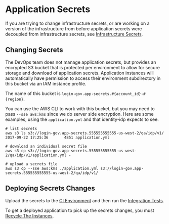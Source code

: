 # Application Secrets

If you are trying to change infrastructure secrets, or are working on a version
of the infrastructure from before application secrets were decoupled from
infrastructure secrets, see [Infrastructure Secrets](infrastructure-secrets.md).

## Changing Secrets

The DevOps team does not manage application secrets, but provides an encrypted
S3 bucket that is protected per environment to allow for secure storage and
download of application secrets.  Application instances will automatically have
permission to access their environment subdirectory in this bucket via an IAM
instance profile.

The name of this bucket is `login-gov.app-secrets.#{account_id}-#{region}`.

You can use the AWS CLI to work with this bucket, but you may need to pass
`--sse aws:kms` since we do server side encryption.  Here are some examples,
using the `application.yml` and that identity-idp expects to see.

```
# list secrets
aws s3 ls s3://login-gov.app-secrets.555555555555-us-west-2/qa/idp/v1/
2017-09-22 17:25:36       4851 application.yml

# download an individual secret file
aws s3 cp s3://login-gov.app-secrets.555555555555-us-west-2/qa/idp/v1/application.yml -

# upload a secrets file
aws s3 cp --sse aws:kms ./application.yml s3://login-gov.app-secrets.555555555555-us-west-2/qa/idp/v1/
```

## Deploying Secrets Changes

Upload the secrets to the [CI Environment](../testing/ci-vpc.md) and then run
the [Integration Tests](../testing/application.md).

To get a deployed application to pick up the secrets changes, you must [Recycle
The Instances](recycling-instances.md).
